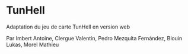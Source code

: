 # TunHell

Adaptation du jeu de carte TunHell en version web

Par Imbert Antoine, Clergue Valentin, Pedro Mezquita Fernández, Blouin Lukas, Morel Mathieu
